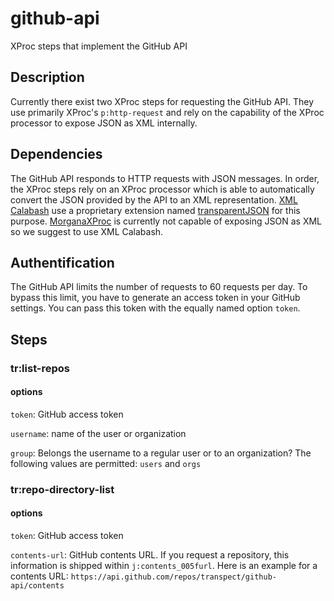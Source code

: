 # github-api
XProc steps that implement the GitHub API

## Description

Currently there exist two XProc steps for requesting the GitHub API. They use primarily XProc's `p:http-request` and rely on the capability of the XProc processor to expose JSON as XML internally. 

## Dependencies

The GitHub API responds to HTTP requests with JSON messages. In order, the XProc steps rely on an XProc processor which is able to automatically convert the JSON provided by the API to an XML representation. [XML Calabash](http://xmlcalabash.com/) use a proprietary extension named [transparentJSON](xmlcalabash.com/docs/reference/langext.html#ext.transparent-json) for this purpose. [MorganaXProc](http://www.xml-project.com/) is currently not capable of exposing JSON as XML so we suggest to use XML Calabash. 

## Authentification

The GitHub API limits the number of requests to 60 requests per day. To bypass this limit, you have to generate an access token in your GitHub settings. You can pass this token with the equally named option `token`.

## Steps

### tr:list-repos

#### options 

`token`: GitHub access token

`username`: name of the user or organization

`group`: Belongs the username to a regular user or to an organization? The following values are permitted: `users` and `orgs`

### tr:repo-directory-list

#### options 

`token`: GitHub access token

`contents-url`: GitHub contents URL. If you request a repository, this information is shipped within `j:contents_005furl`. Here is an example for a contents URL: `https://api.github.com/repos/transpect/github-api/contents`
